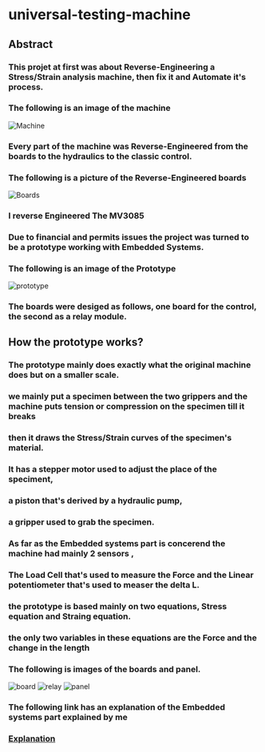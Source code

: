 # universal-testing-machine

## **Abstract**
### This projet at first was about Reverse-Engineering a Stress/Strain analysis machine, then fix it and Automate it's process.
### The following is an image of the machine 
![Machine]()

### Every part of the machine was Reverse-Engineered from the boards to the hydraulics to the classic control.
### The following is a picture of the Reverse-Engineered boards
![Boards]()
### I reverse Engineered The MV3085

### Due to financial and permits issues the project was turned to be a prototype working with Embedded Systems.

### The following is an image of the Prototype
![prototype]()

### The boards were desiged as follows, one board for the control, the second as a relay module. 

## **How the prototype works?**
 
### The prototype mainly does exactly what the original machine does but on a smaller scale.
### we mainly put a specimen between the two grippers and the machine puts tension or compression on the specimen till it breaks 
### then it draws the Stress/Strain curves of the specimen's material.
### It has a stepper motor used to adjust the place of the speciment, 
### a piston that's derived by a hydraulic pump, 
### a gripper used to grab the specimen.
### As far as the Embedded systems part is concerend the machine had mainly 2 sensors ,
### The Load Cell that's used to measure the Force and the Linear potentiometer that's used to measer the delta L.
### the prototype is based mainly on two equations, Stress equation and Straing equation. 
### the only two variables in these equations are the Force and the change in the length 

### The following is images of the boards and panel.
![board]()
![relay]()
![panel]()

### The following link has an explanation of the Embedded systems part explained by me 
### [Explanation](https://drive.google.com/file/d/1bGaOVOjb-tQGSpPLI7ITkfYBf-VQDN8E/view)